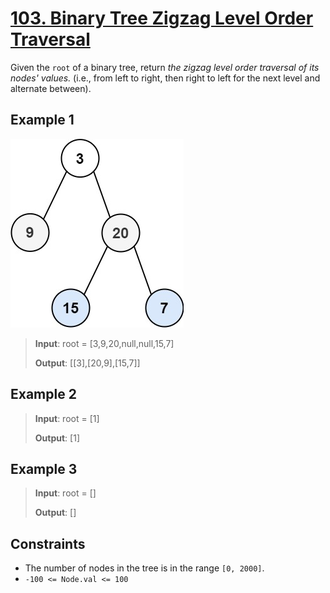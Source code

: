 # [103. Binary Tree Zigzag Level Order Traversal](https://leetcode.com/problems/binary-tree-zigzag-level-order-traversal)

Given the `root` of a binary tree, return *the zigzag level order traversal of its nodes' values.* (i.e., from left to right, then right to left for the next level and alternate between).

## Example 1

![ex1](image.png)

> **Input**: root = [3,9,20,null,null,15,7]
>
> **Output**: [[3],[20,9],[15,7]]

## Example 2

> **Input**: root = [1]
>
> **Output**: [1]

## Example 3

> **Input**: root = []
>
> **Output**: []

## Constraints

- The number of nodes in the tree is in the range `[0, 2000]`.
- `-100 <= Node.val <= 100`

